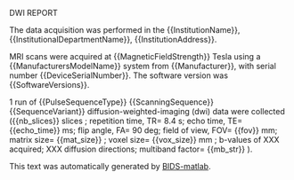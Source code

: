 DWI REPORT

The data acquisition was performed in the {{InstitutionName}}, {{InstitutionalDepartmentName}},
{{InstitutionAddress}}.

MRI scans were acquired at {{MagneticFieldStrength}} Tesla using a {{ManufacturersModelName}}
system from {{Manufacturer}}, with serial number {{DeviceSerialNumber}}.
The software version was {{SoftwareVersions}}.

1 run of {{PulseSequenceType}} {{ScanningSequence}} {{SequenceVariant}} diffusion-weighted-imaging
(dwi) data were collected ({{nb_slices}} slices ; repetition
time, TR= 8.4 s; echo time, TE= {{echo_time}} ms; flip angle, FA= 90 deg; field
of view, FOV= {{fov}} mm; matrix size= {{mat_size}} ; voxel size= {{vox_size}} mm
; b-values of XXX acquired; XXX diffusion directions; multiband factor= {{mb_str}}
).

This text was automatically generated by [BIDS-matlab](https://github.com/bids-standard/bids-matlab).
